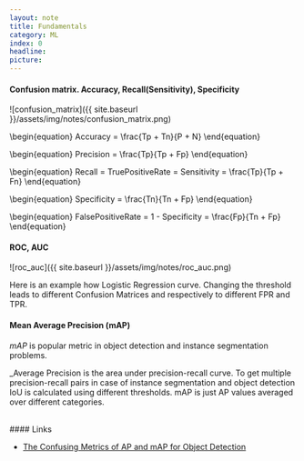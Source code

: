 ```yaml
---
layout: note
title: Fundamentals
category: ML
index: 0
headline:
picture:
---
```

#### Confusion matrix. Accuracy, Recall(Sensitivity), Specificity

![confusion_matrix]({{ site.baseurl }}/assets/img/notes/confusion_matrix.png)

\begin{equation}
Accuracy = \frac{Tp + Tn}{P + N}
\end{equation}

\begin{equation}
Precision = \frac{Tp}{Tp + Fp}
\end{equation}

\begin{equation}
Recall = TruePositiveRate = Sensitivity = \frac{Tp}{Tp + Fn}
\end{equation}

\begin{equation}
Specificity = \frac{Tn}{Tn + Fp}
\end{equation}

\begin{equation}
FalsePositiveRate = 1 - Specificity = \frac{Fp}{Tn + Fp}
\end{equation}

#### ROC, AUC

![roc_auc]({{ site.baseurl }}/assets/img/notes/roc_auc.png)

Here is an example how Logistic Regression curve. Changing the threshold
leads to different Confusion Matrices and respectively to different FPR and TPR.

#### Mean Average Precision (mAP)

_mAP_ is popular metric in object detection and instance segmentation problems.

_Average Precision is the area under precision-recall curve. To get multiple precision-recall
pairs in case of instance segmentation and object detection IoU is calculated using different thresholds.
mAP is just AP values averaged over different categories.


<br>
#### Links

- [The Confusing Metrics of AP and mAP for Object Detection](https://mc.ai/the-confusing-metrics-of-ap-and-map-for-object-detection/)
